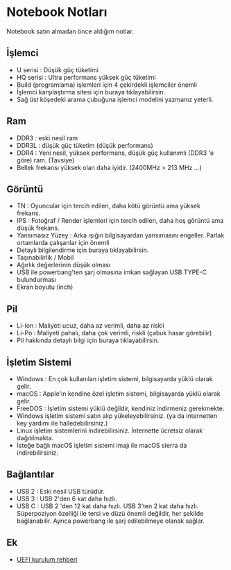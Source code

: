 # Notebook Notları

Notebook satın almadan önce aldığım notlar.

## İşlemci

- U serisi : Düşük güç tüketimi
- HQ serisi : Ultra performans yüksek güç tüketimi
- Build (programlama) işlemleri için 4 çekirdekli işlemciler önemli
- İşlemci karşılaştırma sitesi için buraya tıklayabilirsin.
- Sağ üst köşedeki arama çubuğuna işlemci modelini yazmanız yeterli.

## Ram

- DDR3 : eski nesil ram
- DDR3L : düşük güç tüketim (düşük performans)
- DDR4 : Yeni nesil, yüksek performans, düşük güç kullanımlı (DDR3 'e göre) ram. (Tavsiye)
- Bellek frekansı yüksek olan daha iyidir. (2400MHz > 213 MHz ...)

## Görüntü

- TN : Oyuncular için tercih edilen, daha kötü görüntü ama yüksek frekans.
- IPS : Fotoğraf / Render işlemleri için tercih edilen, daha hoş görüntü ama düşük frekans.
- Yansımasız Yüzey : Arka ışığın bilgisayardan yansımasını engeller. Parlak ortamlarda çalışanlar için önemli
- Detaylı bilgilendirme için buraya tıklayabilirsin.
- Taşınabilirlik / Mobil
- Ağırlık değerlerinin düşük olması
- USB ile powerbang'ten şarj olmasına imkan sağlayan USB TYPE-C bulundurması
- Ekran boyutu (inch)

## Pil

- Li-Ion : Maliyeti ucuz, daha az verimli, daha az riskli
- Li-Po : Maliyeti pahalı, daha çok verimli, riskli (çabuk hasar görebilir)
- Pil hakkında detaylı bilgi için buraya tıklayabilirsin.

## İşletim Sistemi

- Windows : En çok kullanılan işletim sistemi, bilgisayarda yüklü olarak gelir.
- macOS : Apple'ın kendine özel işletim sistemi, bilgisayarda yüklü olarak gelir.
- FreeDOS : İşletim sistemi yüklü değildir, kendiniz indirmeniz gerekmekte.
- Windows işletim sistemi satın alıp yükeleyebilirsiniz. (ya da internetten key yardımı ile halledebilirsiniz.)
- Linux işletim sistemlerini indirebilirsiniz. İnternette ücretsiz olarak dağıtılmakta.
- İsteğe bağlı macOS işletim sistemi imajı ile macOS sierra da indirebilirsiniz.

## Bağlantılar

- USB 2 : Eski nesil USB türüdür.
- USB 3 : USB 2'den 6 kat daha hızlı.
- USB C : USB 2 'den 12 kat daha hızlı. USB 3'ten 2 kat daha hızlı. Süperpoziyon özelliği ile tersi ve düzü önemli değildir, her şekilde bağlanabilir. Ayrıca powerbang ile şarj edilebilmeye olanak sağlar.

## Ek

- [UEFI kurulum rehberi](https://www.technopat.net/2015/09/09/uefi-windows-10-kurulum-rehberi/)